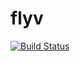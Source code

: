 flyv
====

[![Build Status](https://travis-ci.org/samtreweek/flyv.png)](https://travis-ci.org/samtreweek/flyv)

